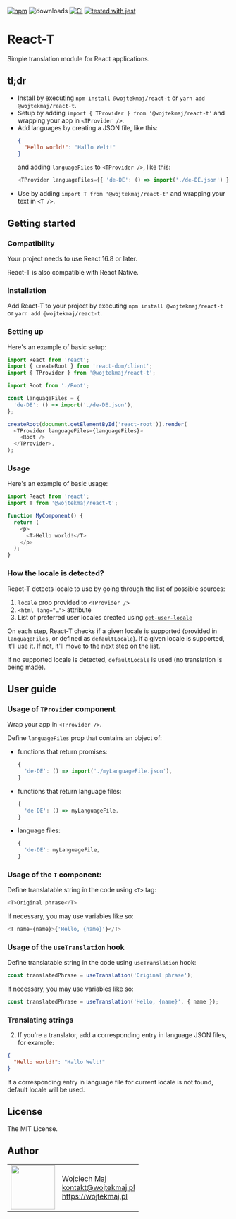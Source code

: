 [![npm](https://img.shields.io/npm/v/@wojtekmaj/react-t.svg)](https://www.npmjs.com/package/@wojtekmaj/react-t) ![downloads](https://img.shields.io/npm/dt/@wojtekmaj/react-t.svg) [![CI](https://github.com/wojtekmaj/react-t/workflows/CI/badge.svg)](https://github.com/wojtekmaj/react-t/actions) [![tested with jest](https://img.shields.io/badge/tested_with-jest-99424f.svg)](https://github.com/facebook/jest)

# React-T

Simple translation module for React applications.

## tl;dr

- Install by executing `npm install @wojtekmaj/react-t` or `yarn add @wojtekmaj/react-t`.
- Setup by adding `import { TProvider } from '@wojtekmaj/react-t'` and wrapping your app in `<TProvider />`.
- Add languages by creating a JSON file, like this:
  ```json
  {
    "Hello world!": "Hallo Welt!"
  }
  ```
  and adding `languageFiles` to `<TProvider />`, like this:
  ```js
  <TProvider languageFiles={{ 'de-DE': () => import('./de-DE.json') }} />
  ```
- Use by adding `import T from '@wojtekmaj/react-t'` and wrapping your text in `<T />`.

## Getting started

### Compatibility

Your project needs to use React 16.8 or later.

React-T is also compatible with React Native.

### Installation

Add React-T to your project by executing `npm install @wojtekmaj/react-t` or `yarn add @wojtekmaj/react-t`.

### Setting up

Here's an example of basic setup:

```js
import React from 'react';
import { createRoot } from 'react-dom/client';
import { TProvider } from '@wojtekmaj/react-t';

import Root from './Root';

const languageFiles = {
  'de-DE': () => import('./de-DE.json'),
};

createRoot(document.getElementById('react-root')).render(
  <TProvider languageFiles={languageFiles}>
    <Root />
  </TProvider>,
);
```

### Usage

Here's an example of basic usage:

```js
import React from 'react';
import T from '@wojtekmaj/react-t';

function MyComponent() {
  return (
    <p>
      <T>Hello world!</T>
    </p>
  );
}
```

### How the locale is detected?

React-T detects locale to use by going through the list of possible sources:

1. `locale` prop provided to `<TProvider />`
2. `<html lang="…">` attribute
3. List of preferred user locales created using [`get-user-locale`](https://github.com/wojtekmaj/get-user-locale)

On each step, React-T checks if a given locale is supported (provided in `languageFiles`, or defined as `defaultLocale`). If a given locale is supported, it'll use it. If not, it'll move to the next step on the list.

If no supported locale is detected, `defaultLocale` is used (no translation is being made).

## User guide

### Usage of `TProvider` component

Wrap your app in `<TProvider />`.

Define `languageFiles` prop that contains an object of:

- functions that return promises:
  ```js
  {
    'de-DE': () => import('./myLanguageFile.json'),
  }
  ```
- functions that return language files:
  ```js
  {
    'de-DE': () => myLanguageFile,
  }
  ```
- language files:
  ```js
  {
    'de-DE': myLanguageFile,
  }
  ```

### Usage of the `T` component:

Define translatable string in the code using `<T>` tag:

```js
<T>Original phrase</T>
```

If necessary, you may use variables like so:

```js
<T name={name}>{'Hello, {name}'}</T>
```

### Usage of the `useTranslation` hook

Define translatable string in the code using `useTranslation` hook:

```js
const translatedPhrase = useTranslation('Original phrase');
```

If necessary, you may use variables like so:

```js
const translatedPhrase = useTranslation('Hello, {name}', { name });
```

### Translating strings

2. If you're a translator, add a corresponding entry in language JSON files, for example:

```json
{
  "Hello world!": "Hallo Welt!"
}
```

If a corresponding entry in language file for current locale is not found, default locale will be used.

## License

The MIT License.

## Author

<table>
  <tr>
    <td>
      <img src="https://github.com/wojtekmaj.png?s=100" width="100">
    </td>
    <td>
      Wojciech Maj<br />
      <a href="mailto:kontakt@wojtekmaj.pl">kontakt@wojtekmaj.pl</a><br />
      <a href="https://wojtekmaj.pl">https://wojtekmaj.pl</a>
    </td>
  </tr>
</table>
